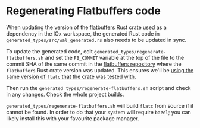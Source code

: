 # Regenerating Flatbuffers code

When updating the version of the [flatbuffers](https://crates.io/crates/flatbuffers) Rust crate used as a dependency in the IOx workspace, the generated Rust code in `generated_types/src/wal_generated.rs` also needs to be updated in sync.

To update the generated code, edit `generated_types/regenerate-flatbuffers.sh` and set the `FB_COMMIT` variable at the top of the file to the commit SHA of the same commit in the [flatbuffers repository](https://github.com/google/flatbuffers) where the `flatbuffers` Rust crate version was updated. This ensures we'll be [using the same version of `flatc` that the crate was tested with](https://github.com/google/flatbuffers/issues/6199#issuecomment-714562121).

Then run the `generated_types/regenerate-flatbuffers.sh` script and check in any changes. Check the whole project builds.

`generated_types/regenerate-flatbuffers.sh` will build `flatc` from source if it cannot be found.
In order to do that your system will require `bazel`; you can likely install this with your favourite package manager.
